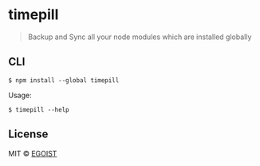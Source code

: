 # timepill 

> Backup and Sync all your node modules which are installed globally

## CLI

```
$ npm install --global timepill
```

Usage:

```
$ timepill --help
```

## License

MIT © [EGOIST](https://github.com/egoist)
